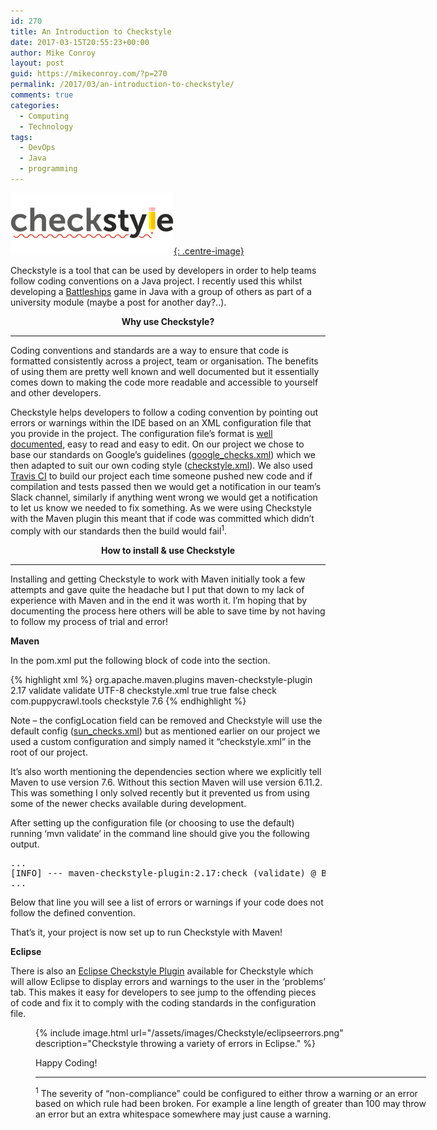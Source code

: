 ```yaml
---
id: 270
title: An Introduction to Checkstyle
date: 2017-03-15T20:55:23+00:00
author: Mike Conroy
layout: post
guid: https://mikeconroy.com/?p=270
permalink: /2017/03/an-introduction-to-checkstyle/
comments: true
categories:
  - Computing
  - Technology
tags:
  - DevOps
  - Java
  - programming
---
```


[![Checkstyle Logo](/assets/images/Checkstyle/logo.png){: .centre-image}](http://checkstyle.sourceforge.net/)
  
Checkstyle is a tool that can be used by developers in order to help teams follow coding conventions on a Java project. I recently used this whilst developing a <a href="https://github.com/mikecon94/Battleships" target="_blank">Battleships</a> game in Java with a group of others as part of a university module (maybe a post for another day?..).

<p style="text-align: center;">
  <strong>Why use Checkstyle?</strong>
</p>

* * *

Coding conventions and standards are a way to ensure that code is formatted consistently across a project, team or organisation. The benefits of using them are pretty well known and well documented but it essentially comes down to making the code more readable and accessible to yourself and other developers.

Checkstyle helps developers to follow a coding convention by pointing out errors or warnings within the IDE based on an XML configuration file that you provide in the project. The configuration file&#8217;s format is <a href="http://checkstyle.sourceforge.net/config_coding.html" target="_blank">well documented</a>, easy to read and easy to edit. On our project we chose to base our standards on Google&#8217;s guidelines (<a href="https://github.com/checkstyle/checkstyle/blob/master/src/main/resources/google_checks.xml" target="_blank">google_checks.xml</a>) which we then adapted to suit our own coding style (<a href="https://github.com/mikecon94/Battleships/blob/master/checkstyle.xml" target="_blank">checkstyle.xml</a>). We also used <a href="https://travis-ci.org/" target="_blank">Travis CI</a> to build our project each time someone pushed new code and if compilation and tests passed then we would get a notification in our team&#8217;s Slack channel, similarly if anything went wrong we would get a notification to let us know we needed to fix something. As we were using Checkstyle with the Maven plugin this meant that if code was committed which didn&#8217;t comply with our standards then the build would fail<sup>1</sup>.

<p style="text-align: center;">
  <strong>How to install & use Checkstyle</strong>
</p>

* * *

Installing and getting Checkstyle to work with Maven initially took a few attempts and gave quite the headache but I put that down to my lack of experience with Maven and in the end it was worth it. I&#8217;m hoping that by documenting the process here others will be able to save time by not having to follow my process of trial and error!

**Maven**

In the pom.xml put the following block of code into the <plugins> section.

{% highlight xml %}
<plugin>
	<groupId>org.apache.maven.plugins</groupId>
	<artifactId>maven-checkstyle-plugin</artifactId>
	<version>2.17</version>
	<executions>
		<execution>
			<id>validate</id>
			<phase>validate</phase>
			<configuration>
				<encoding>UTF-8</encoding>
				<configLocation>checkstyle.xml</configLocation>
				<consoleOutput>true</consoleOutput>
				<failsOnError>true</failsOnError>
				<linkXRef>false</linkXRef>
			</configuration>
			<goals>
				<goal>check</goal>
			</goals>
		</execution>
	</executions>
	<dependencies>
		<dependency>
			<groupId>com.puppycrawl.tools</groupId>
			<artifactId>checkstyle</artifactId>
			<version>7.6</version>
		</dependency>
	</dependencies>
</plugin>
{% endhighlight %}

Note &#8211; the configLocation field can be removed and Checkstyle will use the default config (<a href="http://maven.apache.org/plugins-archives/maven-checkstyle-plugin-2.14/config/sun_checks.html" target="_blank">sun_checks.xml</a>) but as mentioned earlier on our project we used a custom configuration and simply named it &#8220;checkstyle.xml&#8221; in the root of our project.
  
It&#8217;s also worth mentioning the dependencies section where we explicitly tell Maven to use version 7.6. Without this section Maven will use version 6.11.2. This was something I only solved recently but it prevented us from using some of the newer checks available during development.

After setting up the configuration file (or choosing to use the default) running &#8216;mvn validate&#8217; in the command line should give you the following output.

<pre>...
[INFO] --- maven-checkstyle-plugin:2.17:check (validate) @ Battleships ---
...</pre>

Below that line you will see a list of errors or warnings if your code does not follow the defined convention.

That&#8217;s it, your project is now set up to run Checkstyle with Maven!

**Eclipse**

There is also an [Eclipse Checkstyle Plugin](http://eclipse-cs.sourceforge.net) available for Checkstyle which will allow Eclipse to display errors and warnings to the user in the &#8216;problems&#8217; tab. This makes it easy for developers to see jump to the offending pieces of code and fix it to comply with the coding standards in the configuration file.<figure id="attachment_297" style="width: 625px" class="wp-caption aligncenter">

{% include image.html url="/assets/images/Checkstyle/eclipseerrors.png" description="Checkstyle throwing a variety of errors in Eclipse." %}

Happy Coding!

* * *

<sup>1</sup> The severity of &#8220;non-compliance&#8221; could be configured to either throw a warning or an error based on which rule had been broken. For example a line length of greater than 100 may throw an error but an extra whitespace somewhere may just cause a warning.
